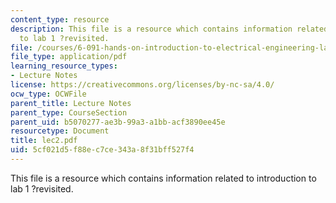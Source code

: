 ```yaml
---
content_type: resource
description: This file is a resource which contains information related to introduction
  to lab 1 ?revisited.
file: /courses/6-091-hands-on-introduction-to-electrical-engineering-lab-skills-january-iap-2008/5cf021d5f88ec7ce343a8f31bff527f4_lec2.pdf
file_type: application/pdf
learning_resource_types:
- Lecture Notes
license: https://creativecommons.org/licenses/by-nc-sa/4.0/
ocw_type: OCWFile
parent_title: Lecture Notes
parent_type: CourseSection
parent_uid: b5070277-ae3b-99a3-a1bb-acf3890ee45e
resourcetype: Document
title: lec2.pdf
uid: 5cf021d5-f88e-c7ce-343a-8f31bff527f4
---
```

This file is a resource which contains information related to introduction to lab 1 ?revisited.